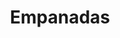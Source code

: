 ---
title: Empanadas
tags: ["dinner"]
imgFile: "empanadas.jpg"
variants:
ingredients:
    - EMPANADAS DE ESPINACA
    - Cebollas (onions), finely chopped
    - Morrón (capsicum), chopped
    - Ajo (garlic), minced
    - Espinaca (spinach), steamed (retain some water)
    - 1 cucharada de harina (1 tbsp flour)
    - Sal, to taste
    - Queso (cheese), grated or crumbled
    - EMPANADAS DE CARNE
    - Cebollas (onions), finely chopped
    - Morron (capsicum), chopped
    - Ajo (garlic), minced
    - Carne picada (minced meat)
    - Orégano
    - Comino (cumin)
    - Ají molido (ground chilli)


method:
    - EMPANADAS DE ESPINACA
    - Sauté onions, capsicum, and garlic until softened.
    - Steam spinach and keep some of the water.
    - Mix in flour and salt to form a thick mixture.
    - Add cheese and stir until combined.
    - Fill empanada dough rounds, fold and seal.
    - Bake or fry until golden brown.
    - EMPANADAS DE CARNE
    - Sauté onions, capsicum, and garlic until fragrant.
    - Add minced meat and cook until browned.
    - Season with oregano, cumin, and ají molido to taste.
    - Fill empanada dough rounds, fold and seal.
    - Bake or fry until crispy and cooked through.
---
